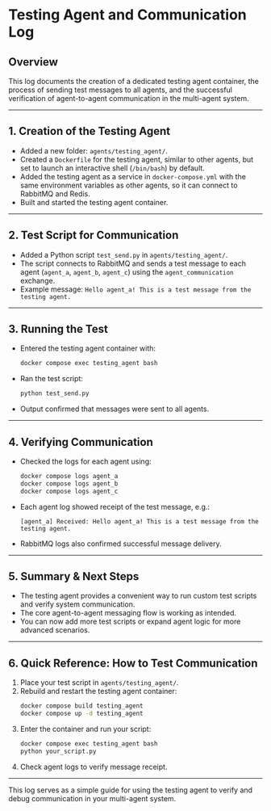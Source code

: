 # Testing Agent and Communication Log

## Overview
This log documents the creation of a dedicated testing agent container, the process of sending test messages to all agents, and the successful verification of agent-to-agent communication in the multi-agent system.

---

## 1. Creation of the Testing Agent
- Added a new folder: `agents/testing_agent/`.
- Created a `Dockerfile` for the testing agent, similar to other agents, but set to launch an interactive shell (`/bin/bash`) by default.
- Added the testing agent as a service in `docker-compose.yml` with the same environment variables as other agents, so it can connect to RabbitMQ and Redis.
- Built and started the testing agent container.

---

## 2. Test Script for Communication
- Added a Python script `test_send.py` in `agents/testing_agent/`.
- The script connects to RabbitMQ and sends a test message to each agent (`agent_a`, `agent_b`, `agent_c`) using the `agent_communication` exchange.
- Example message: `Hello agent_a! This is a test message from the testing agent.`

---

## 3. Running the Test
- Entered the testing agent container with:
  ```bash
  docker compose exec testing_agent bash
  ```
- Ran the test script:
  ```bash
  python test_send.py
  ```
- Output confirmed that messages were sent to all agents.

---

## 4. Verifying Communication
- Checked the logs for each agent using:
  ```bash
  docker compose logs agent_a
  docker compose logs agent_b
  docker compose logs agent_c
  ```
- Each agent log showed receipt of the test message, e.g.:
  ```
  [agent_a] Received: Hello agent_a! This is a test message from the testing agent.
  ```
- RabbitMQ logs also confirmed successful message delivery.

---

## 5. Summary & Next Steps
- The testing agent provides a convenient way to run custom test scripts and verify system communication.
- The core agent-to-agent messaging flow is working as intended.
- You can now add more test scripts or expand agent logic for more advanced scenarios.

---

## 6. Quick Reference: How to Test Communication
1. Place your test script in `agents/testing_agent/`.
2. Rebuild and restart the testing agent container:
   ```bash
   docker compose build testing_agent
   docker compose up -d testing_agent
   ```
3. Enter the container and run your script:
   ```bash
   docker compose exec testing_agent bash
   python your_script.py
   ```
4. Check agent logs to verify message receipt.

---

This log serves as a simple guide for using the testing agent to verify and debug communication in your multi-agent system.

